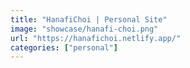 ```yaml
---
title: "HanafiChoi | Personal Site"
image: "showcase/hanafi-choi.png"
url: "https://hanafichoi.netlify.app/"
categories: ["personal"]
---
```

